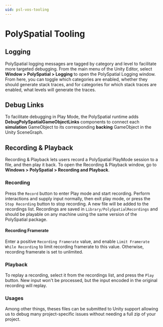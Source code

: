 ```yaml
---
uid: psl-vos-tooling
---
```

# PolySpatial Tooling

## Logging
PolySpatial logging messages are tagged by category and level to facilitate more targeted debugging. From the main menu of the Unity Editor, select **Window &gt; PolySpatial &gt; Logging** to open the PolySpatial Logging window. From here, you can toggle which categories are enabled, whether they should generate stack traces, and for categories for which stack traces are enabled, what levels will generate the traces. 

## Debug Links
To facilitate debugging in Play Mode, the PolySpatial runtime adds **DebugPolySpatialGameObjectLinks** components to connect each **simulation** GameObject to its corresponding **backing** GameObject in the Unity SceneGraph.

## Recording & Playback
<a name="recording-and-playback"></a>
Recording & Playback lets users record a PolySpatial PlayMode session to a file, and then play it back.
To open the Recording & Playback window, go to **Windows &gt; PolySpatial &gt; Recording and Playback**.

### Recording
Press the `Record` button to enter Play mode and start recording. Perform interactions and supply input normally, then exit play mode, or press the `Stop Recording` button to stop recording. A new file will be added to the recordings list.
Recordings are saved in `Library/PolySpatialRecordings` and should be playable on any machine using the same version of the PolySpatial package.

#### Recording Framerate
Enter a positive `Recording Framerate` value, and enable `Limit Framerate While Recording` to limit recording framerate to this value. Otherwise, recording framerate is set to unlimited.

### Playback
To replay a recording, select it from the recordings list, and press the `Play` button. New input won't be processed, but the input encoded in the original recording will replay.

### Usages
Among other things, theses files can be submitted to Unity support allowing us to debug many project-specific issues without needing a full zip of your project.
